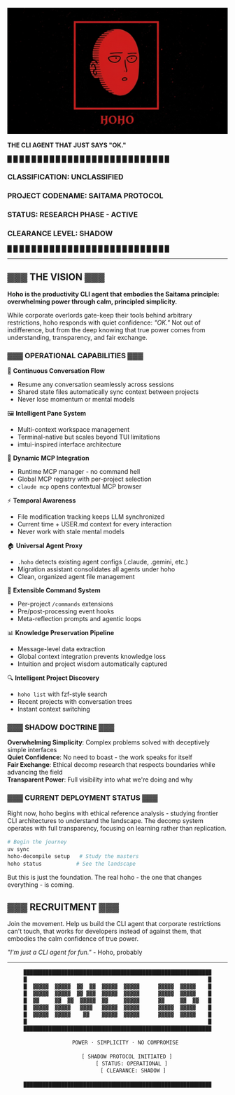 ![Hoho Banner](holoq-hoho-wide.png)

**THE CLI AGENT THAT JUST SAYS "OK."**

*█ █ █ █ █ █ █ █ █ █ █ █ █ █ █ █ █ █ █ █ █ █ █ █ █ █ █*

### CLASSIFICATION: UNCLASSIFIED
### PROJECT CODENAME: SAITAMA PROTOCOL  
### STATUS: RESEARCH PHASE - ACTIVE
### CLEARANCE LEVEL: SHADOW

*█ █ █ █ █ █ █ █ █ █ █ █ █ █ █ █ █ █ █ █ █ █ █ █ █ █ █*

</div>

---

## ▓▓▓ THE VISION ▓▓▓

**Hoho is the productivity CLI agent that embodies the Saitama principle: overwhelming power through calm, principled simplicity.**

While corporate overlords gate-keep their tools behind arbitrary restrictions, hoho responds with quiet confidence: *"OK."* Not out of indifference, but from the deep knowing that true power comes from understanding, transparency, and fair exchange.

### ▓▓▓ OPERATIONAL CAPABILITIES ▓▓▓

🌊 **Continuous Conversation Flow**
- Resume any conversation seamlessly across sessions
- Shared state files automatically sync context between projects  
- Never lose momentum or mental models

🖼️ **Intelligent Pane System** 
- Multi-context workspace management
- Terminal-native but scales beyond TUI limitations
- imtui-inspired interface architecture

🔗 **Dynamic MCP Integration**
- Runtime MCP manager - no command hell
- Global MCP registry with per-project selection
- `claude mcp` opens contextual MCP browser

⚡ **Temporal Awareness**
- File modification tracking keeps LLM synchronized
- Current time + USER.md context for every interaction
- Never work with stale mental models

🏠 **Universal Agent Proxy**
- `.hoho` detects existing agent configs (.claude, .gemini, etc.)
- Migration assistant consolidates all agents under hoho
- Clean, organized agent file management

🔧 **Extensible Command System**
- Per-project `/commands` extensions
- Pre/post-processing event hooks
- Meta-reflection prompts and agentic loops

📊 **Knowledge Preservation Pipeline**
- Message-level data extraction
- Global context integration prevents knowledge loss
- Intuition and project wisdom automatically captured

🔍 **Intelligent Project Discovery**
- `hoho list` with fzf-style search
- Recent projects with conversation trees
- Instant context switching

### ▓▓▓ SHADOW DOCTRINE ▓▓▓

**Overwhelming Simplicity**: Complex problems solved with deceptively simple interfaces  
**Quiet Confidence**: No need to boast - the work speaks for itself  
**Fair Exchange**: Ethical decomp research that respects boundaries while advancing the field  
**Transparent Power**: Full visibility into what we're doing and why

### ▓▓▓ CURRENT DEPLOYMENT STATUS ▓▓▓

Right now, hoho begins with ethical reference analysis - studying frontier CLI architectures to understand the landscape. The decomp system operates with full transparency, focusing on learning rather than replication.

```bash
# Begin the journey
uv sync
hoho-decompile setup   # Study the masters
hoho status           # See the landscape
```

But this is just the foundation. The real hoho - the one that changes everything - is coming.

## ▓▓▓ RECRUITMENT ▓▓▓

Join the movement. Help us build the CLI agent that corporate restrictions can't touch, that works for developers instead of against them, that embodies the calm confidence of true power.

*"I'm just a CLI agent for fun."* - Hoho, probably

---

<div align="center">

```
████████████████████████████████████████████████████████████
█                                                          █
█  ▓▓▓▓▓  ▓▓▓▓▓  ▓▓  ▓▓  ▓▓▓▓▓  ▓▓▓▓▓      ▓▓▓▓▓  ▓▓▓▓▓    █
█  ▓▓▓▓▓  ▓▓▓▓▓  ▓▓ ▓▓▓  ▓▓▓▓▓  ▓▓▓▓▓      ▓▓▓▓▓  ▓▓▓▓▓    █
█  ▓▓     ▓▓  ▓▓  ▓▓▓▓▓  ▓▓     ▓▓▓▓▓      ▓▓     ▓▓  ▓▓   █
█  ▓▓▓▓▓  ▓▓▓▓▓   ▓▓▓▓   ▓▓▓▓▓  ▓▓▓▓▓      ▓▓▓▓▓  ▓▓▓▓▓    █
█  ▓▓▓▓▓  ▓▓▓▓▓    ▓▓    ▓▓▓▓▓  ▓▓▓▓▓      ▓▓▓▓▓  ▓▓▓▓▓    █
█                                                          █
████████████████████████████████████████████████████████████

     POWER · SIMPLICITY · NO COMPROMISE

      [ SHADOW PROTOCOL INITIATED ]
         [ STATUS: OPERATIONAL ]
          [ CLEARANCE: SHADOW ]

████████████████████████████████████████████████████████████
```

</div>

